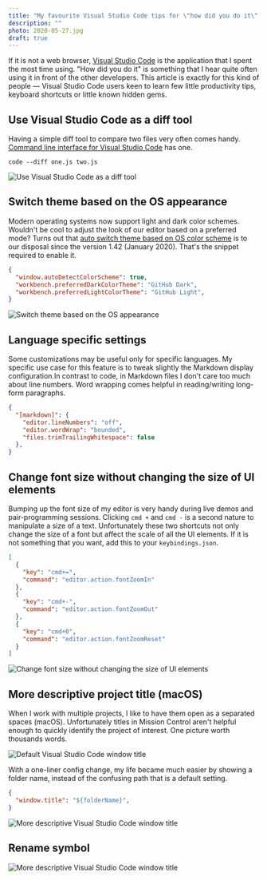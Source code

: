 ```yaml
---
title: "My favourite Visual Studio Code tips for \"how did you do it\" kind of people"
description: ""
photo: 2020-05-27.jpg
draft: true
---
```


If it is not a web browser, [Visual Studio Code](https://code.visualstudio.com) is the application that I spent the most time using. "How did you do it" is something that I hear quite often using it in front of the other developers. This article is exactly for this kind of people — Visual Studio Code users keen to learn few little productivity tips, keyboard shortcuts or little known hidden gems.

## Use Visual Studio Code as a diff tool

Having a simple diff tool to compare two files very often comes handy. [Command line interface for Visual Studio Code](https://code.visualstudio.com/docs/editor/command-line) has one.

```
code --diff one.js two.js
```

![Use Visual Studio Code as a diff tool](/photos/2020-05-27-1.jpg)

## Switch theme based on the OS appearance

Modern operating systems now support light and dark color schemes. Wouldn't be cool to adjust the look of our editor based on a preferred mode? Turns out that [auto switch theme based on OS color scheme](https://code.visualstudio.com/updates/v1_42#_auto-switch-theme-based-on-os-color-scheme) is to our disposal since the version 1.42 (January 2020). That's the snippet required to enable it.

```json
{
  "window.autoDetectColorScheme": true,
  "workbench.preferredDarkColorTheme": "GitHub Dark",
  "workbench.preferredLightColorTheme": "GitHub Light",
}
```

![Switch theme based on the OS appearance](/photos/2020-05-27-2.gif)

## Language specific settings

Some customizations may be useful only for specific languages. My specific use case for this feature is to tweak slightly the Markdown display configuration.In contrast to code, in Markdown files I don't care too much about line numbers. Word wrapping comes helpful in reading/writing long-form paragraphs.

```json
{
  "[markdown]": {
    "editor.lineNumbers": "off",
    "editor.wordWrap": "bounded",
    "files.trimTrailingWhitespace": false
  },
}
```

## Change font size without changing the size of UI elements

Bumping up the font size of my editor is very handy during live demos and pair-programming sessions. Clicking `cmd +` and `cmd -` is a second nature to manipulate a size of a text. Unfortunately these two shortcuts not only change the size of a font but affect the scale of all the UI elements. If it is not something that you want, add this to your `keybindings.json`.

```json
[
  {
    "key": "cmd+=",
    "command": "editor.action.fontZoomIn"
  },
  {
    "key": "cmd+-",
    "command": "editor.action.fontZoomOut"
  },
  {
    "key": "cmd+0",
    "command": "editor.action.fontZoomReset"
  }
]
```

![Change font size without changing the size of UI elements](/photos/2020-05-27-3.gif)

## More descriptive project title (macOS)

When I work with multiple projects, I like to have them open as a separated spaces (macOS). Unfortunately titles in Mission Control aren't helpful enough to quickly identify the project of interest. One picture worth thousands words.

![Default Visual Studio Code window title](/photos/2020-05-27-4.jpg)

With a one-liner config change, my life became much easier by showing a folder name, instead of the confusing path that is a default setting.

```json
{
  "window.title": "${folderName}",
}
```

![More descriptive Visual Studio Code window title](/photos/2020-05-27-5.jpg)

## Rename symbol

![More descriptive Visual Studio Code window title](/photos/2020-05-27-6.gif)


